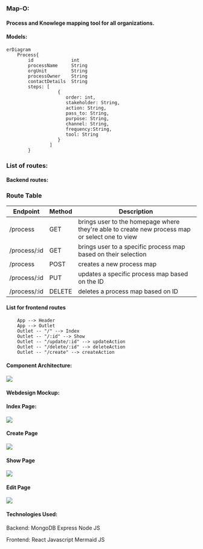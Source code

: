 ### Map-O:

#### Process and Knowlege mapping tool for all organizations.

#### Models:


```mermaid
erDiagram
    Process{
        id              int
        processName     String
        orgUnit         String
        processOwner    String
        contactDetails  String
        steps: [
                   {
                      order: int, 
                      stakeholder: String,
                      action: String,
                      pass_to: String,
                      purpose: String,
                      channel: String, 
                      frequency:String,
                      tool: String  
                   }
                ]
        }
```

### List of routes:
#### Backend routes:


### Route Table
| Endpoint | Method | Description |
| -------- | -------- | -------- |
| /process | GET | brings user to the homepage where they're able to create new process map or select one to view 
| /process/:id | GET | brings user to a specific process map based on their selection
| /process | POST | creates a new process map |
| /process/:id | PUT | updates a specific process map based on the ID |
| /process/:id | DELETE | deletes a process map based on ID | 


#### List for frontend routes

```
    App --> Header
    App --> Outlet
    Outlet -- "/" --> Index 
    Outlet -- "/:id" --> Show
    Outlet -- "/update/:id" --> updateAction
    Outlet -- "/delete/:id" --> deleteAction
    Outlet -- "/create" --> createAction
```

#### Component Architecture:

<img src="https://i.imgur.com/tHkYmZ8.png">

#### Webdesign Mockup:

#### Index Page:

<img src="https://i.imgur.com/Bkv3eEQ.png">

#### Create Page

<img src="https://i.imgur.com/BG7Zyow.png">

#### Show Page

<img src="https://i.imgur.com/T7EwcK0.png">

#### Edit Page

<img src="https://i.imgur.com/2RIx47t.png">


#### Technologies Used:
Backend:
MongoDB
Express
Node JS

Frontend:
React 
Javascript
Mermaid JS
